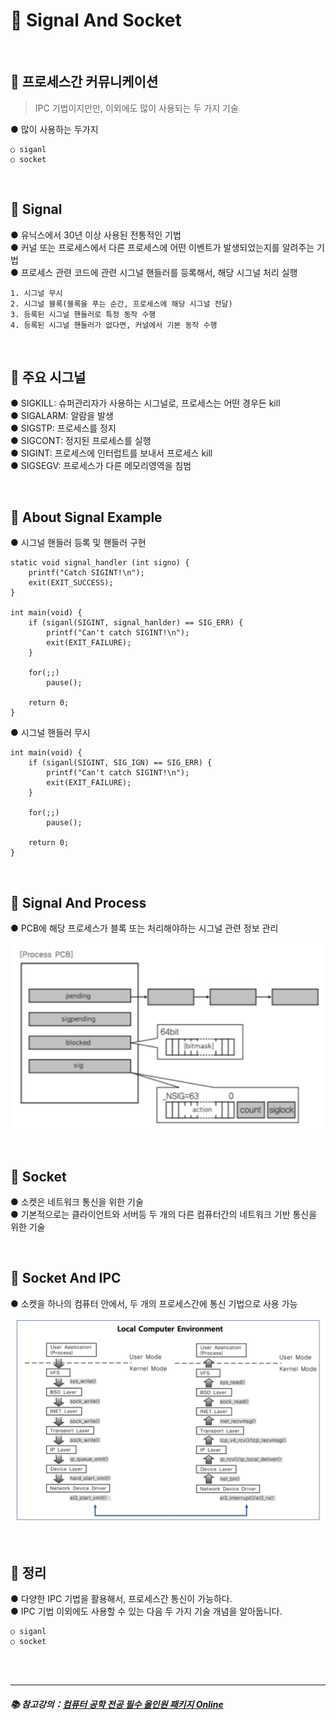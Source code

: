 # 🔑 Signal And Socket

<br>

## 📌 프로세스간 커뮤니케이션

> IPC 기법이지만만, 이외에도 많이 사용되는 두 가지 기술

● 많이 사용하는 두가지
```
○ siganl
○ socket
```

<br>

## 📌 Signal

● 유닉스에서 30년 이상 사용된 전통적인 기법<br>
● 커널 또는 프로세스에서 다른 프로세스에 어떤 이벤트가 발생되었는지를 알려주는 기법<br>
● 프로세스 관련 코드에 관련 시그널 핸들러를 등록해서, 해당 시그널 처리 실행
```
1. 시그널 무시
2. 시그널 블록(블록을 푸는 순간, 프로세스에 해당 시그널 전달)
3. 등록된 시그널 핸들러로 특정 동작 수행
4. 등록된 시그널 핸들러가 없다면, 커널에서 기본 동작 수행
```

<br>

## 📌 주요 시그널

● SIGKILL: 슈퍼관리자가 사용하는 시그널로, 프로세스는 어떤 경우든 kill<br>
● SIGALARM: 알람을 발생<br>
● SIGSTP: 프로세스를 정지<br>
● SIGCONT: 정지된 프로세스를 실행<br>
● SIGINT: 프로세스에 인터럽트를 보내서 프로세스 kill<br>
● SIGSEGV: 프로세스가 다른 메모리영역을 침범<br>

<br>

## 📌 About Signal Example

● 시그널 핸들러 등록 및 핸들러 구현
```
static void signal_handler (int signo) {
    printf("Catch SIGINT!\n");
    exit(EXIT_SUCCESS);
}

int main(void) {
    if (siganl(SIGINT, signal_hanlder) == SIG_ERR) {
        printf("Can't catch SIGINT!\n");
        exit(EXIT_FAILURE);
    }

    for(;;)
        pause();

    return 0;
}
```
● 시그널 핸들러 무시
```
int main(void) {
    if (siganl(SIGINT, SIG_IGN) == SIG_ERR) {
        printf("Can't catch SIGINT!\n");
        exit(EXIT_FAILURE);
    }

    for(;;)
        pause();

    return 0;
}
```

<br>

## 📌 Signal And Process

● PCB에 해당 프로세스가 블록 또는 처리해야하는 시그널 관련 정보 관리

![SignalAndProcess](./image/signal_and_process.png)

<br>

## 📌 Socket

● 소켓은 네트워크 통신을 위한 기술<br>
● 기본적으로는 클라이언트와 서버등 두 개의 다른 컴퓨터간의 네트워크 기반 통신을 위한 기술<br>

<br>

## 📌 Socket And IPC

● 소켓을 하나의 컴퓨터 안에서, 두 개의 프로세스간에 통신 기법으로 사용 가능

![SocketAndProcess](./image/socket_and_process.png)

<br>

## 📌 정리

● 다양한 IPC 기법을 활용해서, 프로세스간 통신이 가능하다.<br>
● IPC 기법 이외에도 사용할 수 있는 다음 두 가지 기술 개념을 알아둡니다.
```
○ siganl
○ socket
```

<br>
<br>

---

##### 📚 참고강의：[컴퓨터 공학 전공 필수 올인원 패키지 Online](https://fastcampus.co.kr/dev_online_cs)
